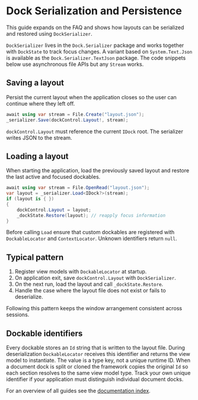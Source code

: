 # Dock Serialization and Persistence

This guide expands on the FAQ and shows how layouts can be serialized and restored using `DockSerializer`.

`DockSerializer` lives in the `Dock.Serializer` package and works together with `DockState` to track focus changes. A variant based on `System.Text.Json` is available as the `Dock.Serializer.TextJson` package. The code snippets below use asynchronous file APIs but any `Stream` works.

## Saving a layout

Persist the current layout when the application closes so the user can continue where they left off.

```csharp
await using var stream = File.Create("layout.json");
_serializer.Save(dockControl.Layout!, stream);
```

`dockControl.Layout` must reference the current `IDock` root. The serializer writes JSON to the stream.

## Loading a layout

When starting the application, load the previously saved layout and restore the last active and focused dockables.

```csharp
await using var stream = File.OpenRead("layout.json");
var layout = _serializer.Load<IDock?>(stream);
if (layout is { })
{
    dockControl.Layout = layout;
    _dockState.Restore(layout); // reapply focus information
}
```

Before calling `Load` ensure that custom dockables are registered with `DockableLocator` and `ContextLocator`. Unknown identifiers return `null`.

## Typical pattern

1. Register view models with `DockableLocator` at startup.
2. On application exit, save `dockControl.Layout` with `DockSerializer`.
3. On the next run, load the layout and call `_dockState.Restore`.
4. Handle the case where the layout file does not exist or fails to deserialize.

Following this pattern keeps the window arrangement consistent across sessions.

## Dockable identifiers

Every dockable stores an `Id` string that is written to the layout file. During
deserialization `DockableLocator` receives this identifier and returns the view
model to instantiate. The value is a type key, not a unique runtime ID. When a
document dock is split or cloned the framework copies the original `Id` so each
section resolves to the same view model type. Track your own unique identifier
if your application must distinguish individual document docks.

For an overview of all guides see the [documentation index](README.md).
